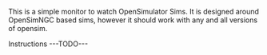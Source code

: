 This is a simple monitor to watch OpenSimulator Sims.  It is designed around OpenSimNGC based sims, however it should
work with any and all versions of opensim.

Instructions ---TODO--- 